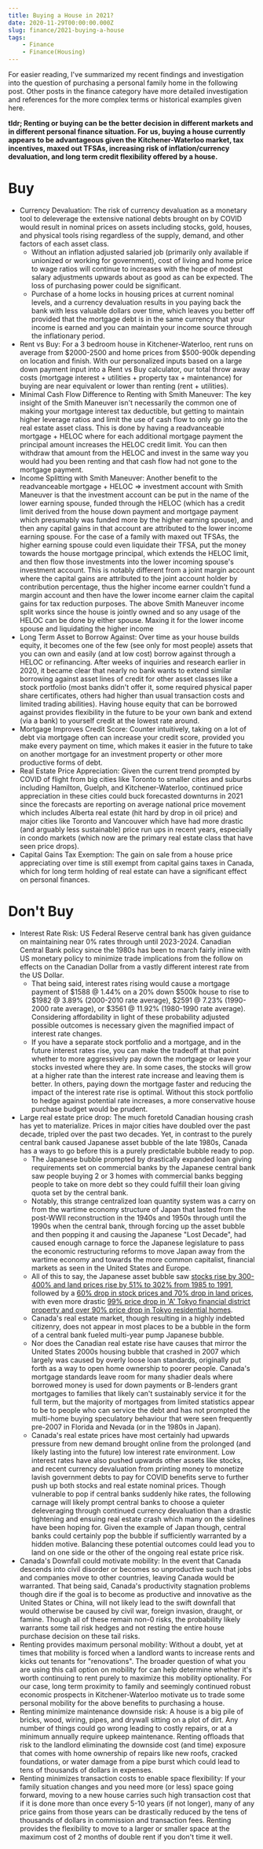 ```yaml
---
title: Buying a House in 2021?
date: 2020-11-29T00:00:00.000Z
slug: finance/2021-buying-a-house
tags:
	- Finance
	- Finance(Housing)
---
```


For easier reading, I've summarized my recent findings and investigation into the question of purchasing a personal family home in the following post. Other posts in the finance category have more detailed investigation and references for the more complex terms or historical examples given here.

**tldr; Renting or buying can be the better decision in different markets and in different personal finance situation. For us, buying a house currently appears to be advantageous given the Kitchener-Waterloo market, tax incentives, maxed out TFSAs, increasing risk of inflation/currency devaluation, and long term credit flexibility offered by a house.**

# Buy

* Currency Devaluation: The risk of currency devaluation as a monetary tool to deleverage the extensive national debts brought on by COVID would result in nominal prices on assets including stocks, gold, houses, and physical tools rising regardless of the supply, demand, and other factors of each asset class.
	* Without an inflation adjusted salaried job (primarily only available if unionized or working for government), cost of living and home price to wage ratios will continue to increases with the hope of modest salary adjustments upwards about as good as can be expected. The loss of purchasing power could be significant.
	* Purchase of a home locks in housing prices at current nominal levels, and a currency devaluation results in you paying back the bank with less valuable dollars over time, which leaves you better off provided that the mortgage debt is in the same currency that your income is earned and you can maintain your income source through the inflationary period.
* Rent vs Buy: For a 3 bedroom house in Kitchener-Waterloo, rent runs on average from $2000-2500 and home prices from $500-900k depending on location and finish. With our personalized inputs based on a large down payment input into a Rent vs Buy calculator, our total throw away costs (mortgage interest + utilities + property tax + maintenance) for buying are near equivalent or lower than renting (rent + utilities).
* Minimal Cash Flow Difference to Renting with Smith Maneuver: The key insight of the Smith Maneuver isn't necessarily the common one of making your mortgage interest tax deductible, but getting to maintain higher leverage ratios and limit the use of cash flow to only go into the real estate asset class. This is done by having a readvanceable mortgage + HELOC where for each additional mortgage payment the principal amount increases the HELOC credit limit. You can then withdraw that amount from the HELOC and invest in the same way you would had you been renting and that cash flow had not gone to the mortgage payment.
* Income Splitting with Smith Maneuver: Another benefit to the readvanceable mortgage + HELOC => investment account with Smith Maneuver is that the investment account can be put in the name of the lower earning spouse, funded through the HELOC (which has a credit limit derived from the house down payment and mortgage payment which presumably was funded more by the higher earning spouse), and then any capital gains in that account are attributed to the lower income earning spouse. For the case of a family with maxed out TFSAs, the higher earning spouse could even liquidate their TFSA, put the money towards the house mortgage principal, which extends the HELOC limit, and then flow those investments into the lower incoming spouse's investment account. This is notably different from a joint margin account where the capital gains are attributed to the joint account holder by contribution percentage, thus the higher income earner couldn't fund a margin account and then have the lower income earner claim the capital gains for tax reduction purposes. The above Smith Maneuver income split works since the house is jointly owned and so any usage of the HELOC can be done by either spouse. Maxing it for the lower income spouse and liquidating the higher income
* Long Term Asset to Borrow Against: Over time as your house builds equity, it becomes one of the few (see only for most people) assets that you can own and easily (and at low cost) borrow against through a HELOC or refinancing. After weeks of inquiries and research earlier in 2020, it became clear that nearly no bank wants to extend similar borrowing against asset lines of credit for other asset classes like a stock portfolio (most banks didn't offer it, some required physical paper share certificates, others had higher than usual transaction costs and limited trading abilities). Having house equity that can be borrowed against provides flexibility in the future to be your own bank and extend (via a bank) to yourself credit at the lowest rate around.
* Mortgage Improves Credit Score: Counter intuitively, taking on a lot of debt via mortgage often can increase your credit score, provided you make every payment on time, which makes it easier in the future to take on another mortgage for an investment property or other more productive forms of debt.
* Real Estate Price Appreciation: Given the current trend prompted by COVID of flight from big cities like Toronto to smaller cities and suburbs including Hamilton, Guelph, and Kitchener-Waterloo, continued price appreciation in these cities could buck forecasted downturns in 2021 since the forecasts are reporting on average national price movement which includes Alberta real estate (hit hard by drop in oil price) and major cities like Toronto and Vancouver which have had more drastic (and arguably less sustainable) price run ups in recent years, especially in condo markets (which now are the primary real estate class that have seen price drops).
* Capital Gains Tax Exemption: The gain on sale from a house price appreciating over time is still exempt from capital gains taxes in Canada, which for long term holding of real estate can have a significant effect on personal finances.

# Don't Buy

* Interest Rate Risk: US Federal Reserve central bank has given guidance on maintaining near 0% rates through until 2023-2024. Canadian Central Bank policy since the 1980s has been to march fairly inline with US monetary policy to minimize trade implications from the follow on effects on the Canadian Dollar from a vastly different interest rate from the US Dollar.
	* That being said, interest rates rising would cause a mortgage payment of $1588 @ 1.44% on a 20% down $500k house to rise to $1982 @ 3.89% (2000-2010 rate average), $2591 @ 7.23% (1990-2000 rate average), or $3561 @ 11.92% (1980-1990 rate average). Considering affordability in light of these probability adjusted possible outcomes is necessary given the magnified impact of interest rate changes.
	* If you have a separate stock portfolio and a mortgage, and in the future interest rates rise, you can make the tradeoff at that point whether to more aggressively pay down the mortgage or leave your stocks invested where they are. In some cases, the stocks will grow at a higher rate than the interest rate increase and leaving them is better. In others, paying down the mortgage faster and reducing the impact of the interest rate rise is optimal. Without this stock portfolio to hedge against potential rate increases, a more conservative house purchase budget would be prudent.
* Large real estate price drop: The much foretold Canadian housing crash has yet to materialize. Prices  in major cities have doubled over the past decade, tripled over the past two decades. Yet, in contrast to the purely central bank caused Japanese asset bubble of the late 1980s, Canada has a ways to go before this is a purely predictable bubble ready to pop.
	* The Japanese bubble prompted by drastically expanded loan giving requirements set on commercial banks by the Japanese central bank saw people buying 2 or 3 homes with commercial banks begging people to take on more debt so they could fulfill their loan giving quota set by the central bank.
	* Notably, this strange centralized loan quantity system was a carry on from the wartime economy structure of Japan that lasted from the post-WWII reconstruction in the 1940s and 1950s through until the 1990s when the central bank, through forcing up the asset bubble and then popping it and causing the Japanese "Lost Decade", had caused enough carnage to force the Japanese legislature to pass the economic restructuring reforms to move Japan away from the wartime economy and towards the more common capitalist, financial markets as seen in the United States and Europe.
	* All of this to say, the Japanese asset bubble saw [stocks rise by 300-400% and land prices rise by 51% to 302% from 1985 to 1991](https://en.wikipedia.org/wiki/Japanese_asset_price_bubble), followed by a [60% drop in stock prices and 70% drop in land prices](https://www.investopedia.com/articles/economics/08/japan-1990s-credit-crunch-liquidity-trap.asp), with even more drastic [99% price drop in 'A' Tokyo financial district property and over 90% price drop in Tokyo residential homes](https://en.wikipedia.org/wiki/Japanese_asset_price_bubble).
	* Canada's real estate market, though resulting in a highly indebted citizenry, does not appear in most places to be a bubble in the form of a central bank fueled multi-year pump Japanese bubble.
	* Nor does the Canadian real estate rise have causes that mirror the United States 2000s housing bubble that crashed in 2007 which largely was caused by overly loose loan standards, originally put forth as a way to open home ownership to poorer people. Canada's mortgage standards leave room for many shadier deals where borrowed money is used for down payments or B-lenders grant mortgages to families that likely can't sustainably service it for the full term, but the majority of mortgages from limited statistics appear to be to people who can service the debt and has not prompted the multi-home buying speculatory behaviour that were seen frequently pre-2007 in Florida and Nevada (or in the 1980s in Japan).
	* Canada's real estate prices have most certainly had upwards pressure from new demand brought online from the prolonged (and likely lasting into the future) low interest rate environment. Low interest rates have also pushed upwards other assets like stocks, and recent currency devaluation from printing money to monetize lavish government debts to pay for COVID benefits serve to further push up both stocks and real estate nominal prices. Though vulnerable to pop if central banks suddenly hike rates, the following carnage will likely prompt central banks to choose a quieter deleveraging through continued currency devaluation than a drastic tightening and ensuing real estate crash which many on the sidelines have been hoping for. Given the example of Japan though, central banks could certainly pop the bubble if sufficiently warranted by a hidden motive. Balancing these potential outcomes could lead you to land on one side or the other of the ongoing real estate price risk.
* Canada's Downfall could motivate mobility: In the event that Canada descends into civil disorder or becomes so unproductive such that jobs and companies move to other countries, leaving Canada would be warranted. That being said, Canada's productivity stagnation problems though dire if the goal is to become as productive and innovative as the United States or China, will not likely lead to the swift downfall that would otherwise be caused by civil war, foreign invasion, draught, or famine. Though all of these remain non-0 risks, the probability likely warrants some tail risk hedges and not resting the entire house purchase decision on these tail risks.
* Renting provides maximum personal mobility: Without a doubt, yet at times that mobility is forced when a landlord wants to increase rents and kicks out tenants for "renovations". The broader question of what you are using this call option on mobility for can help determine whether it's worth continuing to rent purely to maximize this mobility optionality. For our case, long term proximity to family and seemingly continued robust economic prospects in Kitchener-Waterloo motivate us to trade some personal mobility for the above benefits to purchasing a house.
* Renting minimize maintenance downside risk: A house is a big pile of bricks, wood, wiring, pipes, and drywall sitting on a plot of dirt. Any number of things could go wrong leading to costly repairs, or at a minimum annually require upkeep maintenance. Renting offloads that risk to the landlord eliminating the downside cost (and time) exposure that comes with home ownership of repairs like new roofs, cracked foundations, or water damage from a pipe burst which could lead to tens of thousands of dollars in expenses.
* Renting minimizes transaction costs to enable space flexibility: If your family situation changes and you need more (or less) space going forward, moving to a new house carries such high transaction cost that if it is done more than once every 5-10 years (if not longer), many of any price gains from those years can be drastically reduced by the tens of thousands of dollars in commission and transaction fees. Renting provides the flexibility to move to a larger or smaller space at the maximum cost of 2 months of double rent if you don't time it well.
